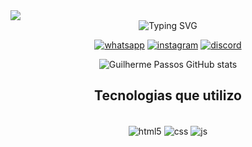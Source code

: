 <img widht=100% src="https://capsule-render.vercel.app/api?type=waving&height=110&color=142C50&textBg=false&section=header&reversal=true&fontAlign=50&animation=fadeIn">


<div align="center" widht="100%">
<img src="https://readme-typing-svg.demolab.com?font=pixelify+sans&pause=1000&color=142C50&width=435&lines=Ola%2C+Meu+nome+e+GUILHERME+PASSOS" alt="Typing SVG" /></a>

[![whatsapp](https://img.shields.io/badge/WhatsApp-25D366.svg?style=for-the-badge&logo=WhatsApp&logoColor=white)](https://w.app/guilhermepassos)
[![instagram](https://img.shields.io/badge/Instagram-FF0069.svg?style=for-the-badge&logo=Instagram&logoColor=white)](https://www.instagram.com/guipassooss/#)
[![discord](https://img.shields.io/badge/Discord-5865F2.svg?style=for-the-badge&logo=Discord&logoColor=white)](https://discord.com)


![Guilherme Passos GitHub stats](https://github-readme-stats.vercel.app/api?username=GuilhermeDosPassosSouza&show_icons=true&bg_color=00000000)

## Tecnologias que utilizo

<div style="display: inline_block"><br/>
<img align="center" alt=html5 src="https://img.shields.io/badge/HTML5-E34F26.svg?style=for-the-badge&logo=HTML5&logoColor=white" />

<img align="center" alt=css src="https://img.shields.io/badge/CSS3-1572B6.svg?style=for-the-badge&logo=CSS3&logoColor=white" />

<img align="center" alt=js src="https://img.shields.io/badge/JavaScript-F7DF1E.svg?style=for-the-badge&logo=JavaScript&logoColor=black" />
</div>

<img widht=100% src="">
